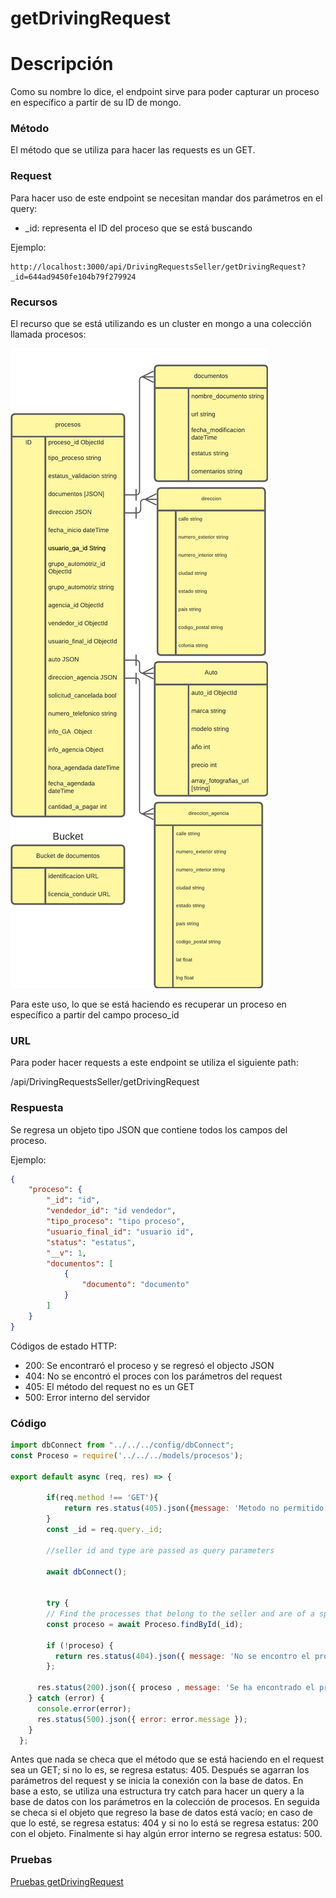 # getDrivingRequest

# Descripción

Como su nombre lo dice, el endpoint sirve para poder capturar un proceso en específico a partir de su ID de mongo. 

### Método

El método que se utiliza para hacer las requests es un GET.

### Request

Para hacer uso de este endpoint se necesitan mandar dos parámetros en el query:

- _id: representa el ID del proceso que se está buscando

Ejemplo:

```
http://localhost:3000/api/DrivingRequestsSeller/getDrivingRequest?_id=644ad9450fe104b79f279924
```

### Recursos

El recurso que se está utilizando es un cluster en mongo a una colección llamada procesos: 

![Base_de_Datos - MongoDesnormalizado (3).png](../../Dashboard%20Compras%20Vendedor%202e08b1d5cfc2455b98882ef5d97d47ae/Base_de_Datos_-_MongoDesnormalizado_(3).png)

Para este uso, lo que se está haciendo es recuperar un proceso en específico a partir del campo proceso_id

### URL

Para poder hacer requests a este endpoint se utiliza el siguiente path:

/api/DrivingRequestsSeller/getDrivingRequest

### Respuesta

Se regresa un objeto tipo JSON que contiene todos los campos del proceso.

Ejemplo:

```json
{
    "proceso": {
        "_id": "id",
        "vendedor_id": "id vendedor",
        "tipo_proceso": "tipo proceso",
        "usuario_final_id": "usuario id",
        "status": "estatus",
        "__v": 1,
        "documentos": [
            {
                "documento": "documento"
            }
        ]
    }
}
```

Códigos de estado HTTP:

- 200: Se encontraró el proceso y se regresó el objecto JSON
- 404: No se encontró el proces con los parámetros del request
- 405: El método del request no es un GET
- 500: Error interno del servidor

### Código

```jsx
import dbConnect from "../../../config/dbConnect";
const Proceso = require('../../../models/procesos');

export default async (req, res) => {

        if(req.method !== 'GET'){
            return res.status(405).json({message: 'Metodo no permitido'})
        }
        const _id = req.query._id;
    
        //seller id and type are passed as query parameters
      
        await dbConnect();
      
    
        try {
        // Find the processes that belong to the seller and are of a specific type
        const proceso = await Proceso.findById(_id);

        if (!proceso) {
          return res.status(404).json({ message: 'No se encontro el proceso' });
        };
      
      res.status(200).json({ proceso , message: 'Se ha encontrado el proceso'});
    } catch (error) {
      console.error(error);
      res.status(500).json({ error: error.message });
    } 
  };
```

Antes que nada se checa que el método que se está haciendo en el request sea un GET; si no lo es, se regresa estatus: 405. Después se agarran los parámetros del request y se inicia la conexión con la base de datos. En base a esto, se utiliza una estructura try catch para hacer un query a la base de datos con los parámetros en la colección de procesos. En seguida se checa si el objeto que regreso la base de datos está vacío; en caso de que lo esté, se regresa estatus: 404 y si no lo está se regresa estatus: 200 con el objeto. Finalmente si hay algún error interno se regresa estatus: 500.

### Pruebas

[Pruebas getDrivingRequest](getDrivingRequest%2055079219983440ac89348866a3176bca/Pruebas%20getDrivingRequest%20bc8428c2cb1e424f87e1dcf4133f9637.md)